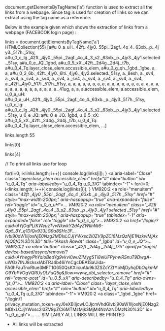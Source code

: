 document.getElementsByTagName('a') function is used to extract all the links from a webpage. Since tag is used for creation of links so we can extract using the tag name as a reference.

Below is the example given which shows the extraction of links from a webpage (FACEBOOK login page) :

links = document.getElementsByTagName('a')
HTMLCollection(55) [a#u_0_a_uH._42ft._4jy0._55pi._2agf._4o_4._63xb._p._4jy3._517h._51sy, a#u_0_c_lg._42ft._4jy0._55pi._2agf._4o_4._3_s2._63xb._p._4jy3._4jy1.selected._51sy, a#u_0_e_JQ._1gbd, a#u_0_5_xX._42ft._2d4g._2d4j._t7b, a#u_0_4_Tq.layer_close_elem.accessible_elem, a#u_0_g_qh._1gbd._1gbe, a, a, a#u_0_2_6b._42ft._4jy0._6lti._4jy6._4jy2.selected._51sy, a._8esh, a._sv4, a._sv4, a._sv4, a._sv4, a._sv4, a._sv4, a._sv4, a._sv4, a._sv4, a._sv4, a._42ft._4jy0._517i._517h._51sy, a, a, a, a, a, a, a, a, a, a, a, a, a, a, a, a, a, a, a, a, a, a, a, a, a, a, a, a, a, a._41ug, a, a, a.accessible_elem, a.accessible_elem, u_0_a_uH: a#u_0_a_uH._42ft._4jy0._55pi._2agf._4o_4._63xb._p._4jy3._517h._51sy, u_0_c_lg: a#u_0_c_lg._42ft._4jy0._55pi._2agf._4o_4._3_s2._63xb._p._4jy3._4jy1.selected._51sy, u_0_e_JQ: a#u_0_e_JQ._1gbd, u_0_5_xX: a#u_0_5_xX._42ft._2d4g._2d4j._t7b, u_0_4_Tq: a#u_0_4_Tq.layer_close_elem.accessible_elem, …]

links.length
55

links[0]

<!--
<a role="menuitem" class="_42ft _4jy0 _55pi _2agf _4o_4 _63xb _p _4jy3 _517h _51sy" href="#" style="max-width:200px;" aria-haspopup="true" aria-expanded="false" rel="toggle" id="u_0_a_uH"><span class="_55pe">Sections of this page</span><span class="_4o_3 _3-99"><i class="img sp_DPyXVliY-x6 sx_19ceca"></i></span></a>
-->

links[4]

<!--
<a aria-label="Close" class="layer_close_elem accessible_elem" href="#" role="button" id="u_0_4_Tq" aria-labelledby="u_0_4_Tq u_0_3_/G" tabindex="-1"></a>
-->

// To print all links use for loop

for(i=0; i<links.length; i++){
console.log(links[i]);
}
<a aria-label=​"Close" class=​"layer*close_elem accessible_elem" href=​"#" role=​"button" id=​"u_0_4_Tq" aria-labelledby=​"u_0_4_Tq u_0_3*/​G" tabindex=​"-1">​</a>​
for(i=0; i<links.length; i++){
console.log(links[i]);
}
VM920:2 <a role=​"menuitem" class=​"_42ft \_4jy0 \_55pi \_2agf \_4o_4 \_63xb \_p \_4jy3 \_517h \_51sy" href=​"#" style=​"max-width:​200px;​" aria-haspopup=​"true" aria-expanded=​"false" rel=​"toggle" id=​"u_0_a_uH">​…​</a>​
VM920:2 <a role=​"menuitem" class=​"\_42ft \_4jy0 \_55pi \_2agf \_4o_4 \_3_s2 \_63xb \_p \_4jy3 \_4jy1 selected \_51sy" href=​"#" style=​"max-width:​200px;​" aria-haspopup=​"true" tabindex=​"-1" aria-expanded=​"false" rel=​"toggle" id=​"u_0_c_lg">​…​</a>​
VM920:2 <a href=​"/​login/​?cuid=AYjOqPLtKWeuzTvvNkwkY2dAyZWIlhNt6-Gp5_8Y_q1DIQv933LG9a8SHc3F…lvbl90aW1lIjoxNjE0Nzg2MDIxLCJjYWxsc2l0ZV9pZCI6MzQzNjE1NzkwMjAxNjQ0fQ%3D%3D" title=​"Akash Rawat" class=​"\_1gbd" id=​"u_0_e_JQ">​…​</a>​
VM920:2 <a role=​"button" class=​"\_42ft \_2d4g \_2d4j \_t7b" ajaxify=​"/​login/​device-based/​async/​remove/​?cuid=AYhegyPhYaIoBeaYg9vkvi0wuZiMygSTi8eiUFPyhwRSnuT9DwgA_-uWGz7INJ8cksxlAbTRJ4b46iYnCgcDEA1SaUida-FA0hFauTnxRtue3MFT1G650QsKXiicuAlu9k3ZSZcYZfYbMjD*yhqDbOqkmMO9YbPVOgVQRUyDLFuQ5g&flow=www_dbl_selector_remove" href=​"#" rel=​"async-post" id=​"u_0_5_xX" aria-describedby=​"u_0_4_Tq" aria-owns=​"js_0">​…​</a>​
VM920:2 <a aria-label=​"Close" class=​"layer_close_elem accessible_elem" href=​"#" role=​"button" id=​"u_0_4_Tq" aria-labelledby=​"u_0_4_Tq u_0_3*/​G" tabindex=​"-1">​</a>​
VM920:2 <a class=​"\_1gbd \_1gbe" href=​"/​login/​?privacy_mutation_token=eyJ0eXBlIjowLCJjcmVhdGlvbl90aW1lIjoxNjE0Nzg2MDIxLCJjYWxsc2l0ZV9pZCI6MTMzMjk3MjM4NzAzNDMzN30%3D" id=​"u_0_g_qh">​…​</a>​
.....SIMILARLY ALL LINKS WILL BE PRINTED

- All links will be extracted
